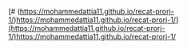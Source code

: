 [# (https://mohammedattia11.github.io/recat-prorj-1/)https://mohammedattia11.github.io/recat-prorj-1/](https://mohammedattia11.github.io/recat-prorj-1/)https://mohammedattia11.github.io/recat-prorj-1/
